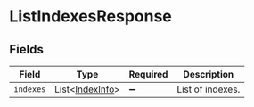 # ListIndexesResponse


## Fields

| Field                                               | Type                                                | Required                                            | Description                                         |
| --------------------------------------------------- | --------------------------------------------------- | --------------------------------------------------- | --------------------------------------------------- |
| `indexes`                                           | List<[IndexInfo](../../models/shared/IndexInfo.md)> | :heavy_minus_sign:                                  | List of indexes.                                    |